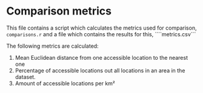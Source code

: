 # Comparison metrics
This file contains a script which calculates the metrics used for comparison, ```comparisons.r``` and a file which contains the results for this, ````metrics.csv```

The following metrics are calculated:
1. Mean Euclidean distance from one accessible location to the nearest one
2. Percentage of accessible locations out all locations in an area in the dataset.
3. Amount of accessible locations per km²
